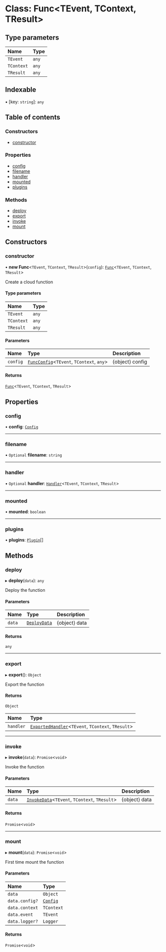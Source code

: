 # Class: Func\<TEvent, TContext, TResult\>

## Type parameters

| Name | Type |
| :------ | :------ |
| `TEvent` | `any` |
| `TContext` | `any` |
| `TResult` | `any` |

## Indexable

▪ [key: `string`]: `any`

## Table of contents

### Constructors

- [constructor](Func.md#constructor)

### Properties

- [config](Func.md#config)
- [filename](Func.md#filename)
- [handler](Func.md#handler)
- [mounted](Func.md#mounted)
- [plugins](Func.md#plugins)

### Methods

- [deploy](Func.md#deploy)
- [export](Func.md#export)
- [invoke](Func.md#invoke)
- [mount](Func.md#mount)

## Constructors

### constructor

• **new Func**\<`TEvent`, `TContext`, `TResult`\>(`config`): [`Func`](Func.md)\<`TEvent`, `TContext`, `TResult`\>

Create a cloud function

#### Type parameters

| Name | Type |
| :------ | :------ |
| `TEvent` | `any` |
| `TContext` | `any` |
| `TResult` | `any` |

#### Parameters

| Name | Type | Description |
| :------ | :------ | :------ |
| `config` | [`FuncConfig`](../#funcconfig)\<`TEvent`, `TContext`, `any`\> | {object} config |

#### Returns

[`Func`](Func.md)\<`TEvent`, `TContext`, `TResult`\>

## Properties

### config

• **config**: [`Config`](../#config)

___

### filename

• `Optional` **filename**: `string`

___

### handler

• `Optional` **handler**: [`Handler`](../#handler)\<`TEvent`, `TContext`, `TResult`\>

___

### mounted

• **mounted**: `boolean`

___

### plugins

• **plugins**: [`Plugin`](../#plugin)[]

## Methods

### deploy

▸ **deploy**(`data`): `any`

Deploy the function

#### Parameters

| Name | Type | Description |
| :------ | :------ | :------ |
| `data` | [`DeployData`](../#deploydata) | {object} data |

#### Returns

`any`

___

### export

▸ **export**(): `Object`

Export the function

#### Returns

`Object`

| Name | Type |
| :------ | :------ |
| `handler` | [`ExportedHandler`](../#exportedhandler)\<`TEvent`, `TContext`, `TResult`\> |

___

### invoke

▸ **invoke**(`data`): `Promise`\<`void`\>

Invoke the function

#### Parameters

| Name | Type | Description |
| :------ | :------ | :------ |
| `data` | [`InvokeData`](../#invokedata)\<`TEvent`, `TContext`, `TResult`\> | {object} data |

#### Returns

`Promise`\<`void`\>

___

### mount

▸ **mount**(`data`): `Promise`\<`void`\>

First time mount the function

#### Parameters

| Name | Type |
| :------ | :------ |
| `data` | `Object` |
| `data.config?` | [`Config`](../#config) |
| `data.context` | `TContext` |
| `data.event` | `TEvent` |
| `data.logger?` | `Logger` |

#### Returns

`Promise`\<`void`\>
